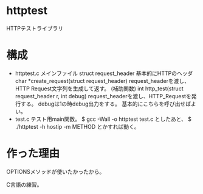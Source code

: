 httptest
========

HTTPテストライブラリ

# 構成
* httptest.c
 メインファイル
 struct request_header
  基本的にHTTPのヘッダ
 char *create_request(struct request_header)
  request_headerを渡し、HTTP Request文字列を生成して返す。
  (補助関数)
 int http_test(struct request_header r, int debug)
  request_headerを渡し、HTTP_Requestを発行する。
  debugは1の時debug出力をする。
  基本的にこちらを呼び出せばよい。
* test.c
 テスト用main関数。
 $ gcc -Wall -o httptest test.c
 としたあと、
 $ ./httptest -h hostip -m METHOD
 とかすれば動く。

# 作った理由
OPTIONSメソッドが使いたかったから。

C言語の練習。
